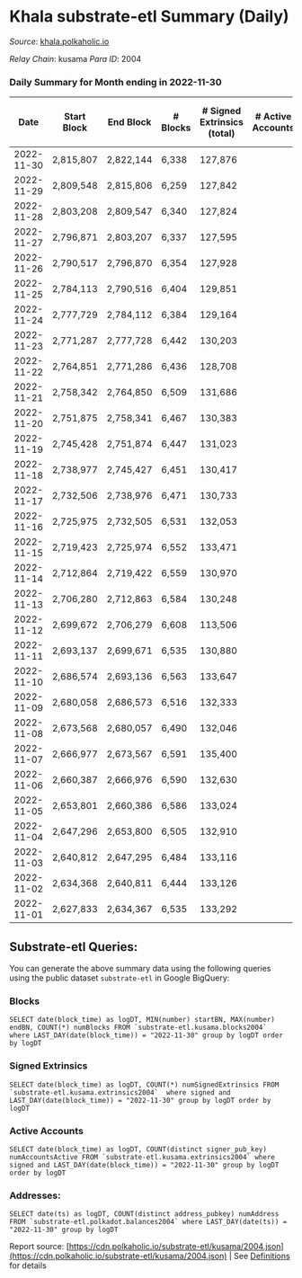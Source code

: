 # Khala substrate-etl Summary (Daily)

_Source_: [khala.polkaholic.io](https://khala.polkaholic.io)

*Relay Chain*: kusama
*Para ID*: 2004



### Daily Summary for Month ending in 2022-11-30


| Date | Start Block | End Block | # Blocks | # Signed Extrinsics (total) | # Active Accounts | # Passive | # New | # Addresses with Balances | # Events | # Transfers | # XCM Transfers In | # XCM Transfers Out |
| ---- | ----------- | --------- | -------- | --------------------------- | ----------------- | --------- | ----- | ------------------------- | -------- | ----------- | ------------------ | ------------------- |
| 2022-11-30 | 2,815,807 | 2,822,144 | 6,338  | 127,876 |  |  |  | 19,481 | 1,705,174 | 3,577 ($539,123.23) | 7 ($2,863.97) |   |
| 2022-11-29 | 2,809,548 | 2,815,806 | 6,259  | 127,842 |  |  |  | 19,461 | 1,699,055 | 3,354 ($298,862.63) | 7 ($36.21) |   |
| 2022-11-28 | 2,803,208 | 2,809,547 | 6,340  | 127,824 |  |  |  | 19,611 | 1,696,172 | 3,273 ($557,902.00) | 6 ($329.02) |   |
| 2022-11-27 | 2,796,871 | 2,803,207 | 6,337  | 127,595 |  |  |  | 19,594 | 1,699,096 | 3,147 ($162,066.65) | 6 ($198.02) |   |
| 2022-11-26 | 2,790,517 | 2,796,870 | 6,354  | 127,928 |  |  |  | 19,585 | 1,701,703 | 2,946 ($275,849.76) | 4 ($199.92) |   |
| 2022-11-25 | 2,784,113 | 2,790,516 | 6,404  | 129,851 |  |  |  |  | 1,722,769 | 3,224 ($189,122.37) | 3 ($15.85) |   |
| 2022-11-24 | 2,777,729 | 2,784,112 | 6,384  | 129,164 |  |  |  | 19,543 | 1,719,667 | 3,102 ($302,742.19) | 11 ($758.58) |   |
| 2022-11-23 | 2,771,287 | 2,777,728 | 6,442  | 130,203 |  |  |  | 19,508 | 1,736,225 | 3,162 ($546,402.29) | 5 ($150.58) |   |
| 2022-11-22 | 2,764,851 | 2,771,286 | 6,436  | 128,708 |  |  |  |  | 1,713,145 | 3,308 ($317,515.26) | 12 ($863.65) |   |
| 2022-11-21 | 2,758,342 | 2,764,850 | 6,509  | 131,686 |  |  |  |  | 1,753,307 | 3,783 ($608,728.22) | 8 ($159.94) |   |
| 2022-11-20 | 2,751,875 | 2,758,341 | 6,467  | 130,383 |  |  |  |  | 1,737,111 | 3,307 ($362,791.60) | 9 ($709.33) |   |
| 2022-11-19 | 2,745,428 | 2,751,874 | 6,447  | 131,023 |  |  |  |  | 1,745,266 | 3,399 ($256,819.17) | 6 ($207.20) |   |
| 2022-11-18 | 2,738,977 | 2,745,427 | 6,451  | 130,417 |  |  |  |  | 1,734,966 | 3,541 ($778,026.45) | 6 ($368.72) |   |
| 2022-11-17 | 2,732,506 | 2,738,976 | 6,471  | 130,733 |  |  |  | 19,367 | 1,742,170 | 3,566 ($455,347.58) | 12 ($827.67) |   |
| 2022-11-16 | 2,725,975 | 2,732,505 | 6,531  | 132,053 |  |  |  |  | 1,754,081 | 3,430 ($187,822.96) | 5 ($88.21) |   |
| 2022-11-15 | 2,719,423 | 2,725,974 | 6,552  | 133,471 |  |  |  | 19,306 | 1,767,779 | 3,765 ($562,117.63) | 10 ($503.17) |   |
| 2022-11-14 | 2,712,864 | 2,719,422 | 6,559  | 130,970 |  |  |  |  | 1,734,963 | 5,005 ($569,584.90) | 17 ($2,163.71) |   |
| 2022-11-13 | 2,706,280 | 2,712,863 | 6,584  | 130,248 |  |  |  | 19,225 | 1,734,710 | 4,183 ($379,255.60) | 18 ($918.38) |   |
| 2022-11-12 | 2,699,672 | 2,706,279 | 6,608  | 113,506 |  |  |  |  | 1,506,920 | 3,104 ($148,760.83) | 12 ($1,115.51) |   |
| 2022-11-11 | 2,693,137 | 2,699,671 | 6,535  | 130,880 |  |  |  |  | 1,743,731 | 3,225 ($556,671.45) | 15 ($2,070.26) |   |
| 2022-11-10 | 2,686,574 | 2,693,136 | 6,563  | 133,647 |  |  |  |  | 1,774,584 | 3,718 ($619,282.30) | 22 ($6,338.97) |   |
| 2022-11-09 | 2,680,058 | 2,686,573 | 6,516  | 132,333 |  |  |  |  | 1,756,378 | 3,360 ($318,664.27) | 24 ($2,331.17) |   |
| 2022-11-08 | 2,673,568 | 2,680,057 | 6,490  | 132,046 |  |  |  | 19,043 | 1,755,146 | 3,440 ($626,063.41) | 23 ($2,551.97) |   |
| 2022-11-07 | 2,666,977 | 2,673,567 | 6,591  | 135,400 |  |  |  |  | 1,795,459 | 4,103 ($1,623,011.49) | 29 ($3,845.43) |   |
| 2022-11-06 | 2,660,387 | 2,666,976 | 6,590  | 132,630 |  |  |  | 18,994 | 1,766,536 | 4,016 ($1,047,337.59) | 43 ($6,113.12) |   |
| 2022-11-05 | 2,653,801 | 2,660,386 | 6,586  | 133,024 |  |  |  |  | 1,773,914 | 3,158 ($347,583.21) | 15 ($1,345.72) |   |
| 2022-11-04 | 2,647,296 | 2,653,800 | 6,505  | 132,910 |  |  |  |  | 1,762,738 | 3,954 ($421,047.47) | 40 ($2,352.18) |   |
| 2022-11-03 | 2,640,812 | 2,647,295 | 6,484  | 133,116 |  |  |  | 18,761 | 1,761,591 | 3,722 ($437,744.50) | 48 ($2,916.07) |   |
| 2022-11-02 | 2,634,368 | 2,640,811 | 6,444  | 133,126 |  |  |  |  | 1,755,028 | 4,259 ($784,436.93) | 50 ($3,792.28) |   |
| 2022-11-01 | 2,627,833 | 2,634,367 | 6,535  | 133,292 |  |  |  | 18,599 | 1,765,065 | 3,600 ($777,522.97) | 24 ($2,150.85) |   |

## Substrate-etl Queries:
You can generate the above summary data using the following queries using the public dataset `substrate-etl` in Google BigQuery:


### Blocks
```
SELECT date(block_time) as logDT, MIN(number) startBN, MAX(number) endBN, COUNT(*) numBlocks FROM `substrate-etl.kusama.blocks2004`  where LAST_DAY(date(block_time)) = "2022-11-30" group by logDT order by logDT
```


### Signed Extrinsics
```
SELECT date(block_time) as logDT, COUNT(*) numSignedExtrinsics FROM `substrate-etl.kusama.extrinsics2004`  where signed and LAST_DAY(date(block_time)) = "2022-11-30" group by logDT order by logDT
```


### Active Accounts
```
SELECT date(block_time) as logDT, COUNT(distinct signer_pub_key) numAccountsActive FROM `substrate-etl.kusama.extrinsics2004` where signed and LAST_DAY(date(block_time)) = "2022-11-30" group by logDT order by logDT
```


### Addresses:
```
SELECT date(ts) as logDT, COUNT(distinct address_pubkey) numAddress FROM `substrate-etl.polkadot.balances2004` where LAST_DAY(date(ts)) = "2022-11-30" group by logDT
```



Report source: [https://cdn.polkaholic.io/substrate-etl/kusama/2004.json](https://cdn.polkaholic.io/substrate-etl/kusama/2004.json) | See [Definitions](/DEFINITIONS.md) for details
